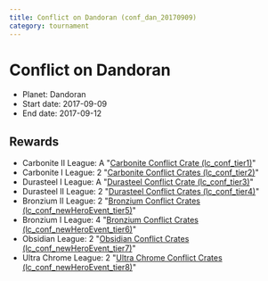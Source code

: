 ```yaml
---
title: Conflict on Dandoran (conf_dan_20170909)
category: tournament
---
```

# Conflict on Dandoran

  * Planet: Dandoran
  * Start date: 2017-09-09
  * End date: 2017-09-12

## Rewards

  * Carbonite II League: A "[Carbonite Conflict Crate (lc_conf_tier1)](lc_conf_tier1.html)"
  * Carbonite I League: 2 "[Carbonite Conflict Crates (lc_conf_tier2)](lc_conf_tier2.html)"
  * Durasteel I League: A "[Durasteel Conflict Crate (lc_conf_tier3)](lc_conf_tier3.html)"
  * Durasteel II League: 2 "[Durasteel Conflict Crates (lc_conf_tier4)](lc_conf_tier4.html)"
  * Bronzium II League: 2 "[Bronzium Conflict Crates (lc_conf_newHeroEvent_tier5)](lc_conf_newHeroEvent_tier5.html)"
  * Bronzium I League: 4 "[Bronzium Conflict Crates (lc_conf_newHeroEvent_tier6)](lc_conf_newHeroEvent_tier6.html)"
  * Obsidian League: 2 "[Obsidian Conflict Crates (lc_conf_newHeroEvent_tier7)](lc_conf_newHeroEvent_tier7.html)"
  * Ultra Chrome League: 2 "[Ultra Chrome Conflict Crates (lc_conf_newHeroEvent_tier8)](lc_conf_newHeroEvent_tier8.html)"
